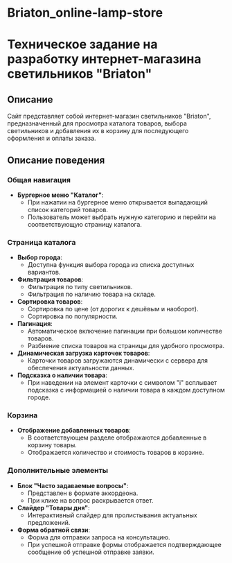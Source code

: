 # Briaton_online-lamp-store

# Техническое задание на разработку интернет-магазина светильников "Briaton"

## Описание

Сайт представляет собой интернет-магазин светильников "Briaton", предназначенный для просмотра каталога товаров, выбора светильников и добавления их в корзину для последующего оформления и оплаты заказа.

## Описание поведения

### Общая навигация

*   **Бургерное меню "Каталог"**:
    *   При нажатии на бургерное меню открывается выпадающий список категорий товаров.
    *   Пользователь может выбрать нужную категорию и перейти на соответствующую страницу каталога.

### Страница каталога

*   **Выбор города**:
    *   Доступна функция выбора города из списка доступных вариантов.
*   **Фильтрация товаров**:
    *   Фильтрация по типу светильников.
    *   Фильтрация по наличию товара на складе.
*   **Сортировка товаров**:
    *   Сортировка по цене (от дорогих к дешёвым и наоборот).
    *   Сортировка по популярности.
*   **Пагинация**:
    *   Автоматическое включение пагинации при большом количестве товаров.
    *   Разбиение списка товаров на страницы для удобного просмотра.
*   **Динамическая загрузка карточек товаров**:
    *   Карточки товаров загружаются динамически с сервера для обеспечения актуальности данных.
*   **Подсказка о наличии товара**:
    *   При наведении на элемент карточки с символом "i" всплывает подсказка с информацией о наличии товара в каждом доступном городе.

### Корзина

*   **Отображение добавленных товаров**:
    *   В соответствующем разделе отображаются добавленные в корзину товары.
    *   Отображается количество и стоимость товаров в корзине.

### Дополнительные элементы

*   **Блок "Часто задаваемые вопросы"**:
    *   Представлен в формате аккордеона.
    *   При клике на вопрос раскрывается ответ.
*   **Слайдер "Товары дня"**:
    *   Интерактивный слайдер для пролистывания актуальных предложений.
*   **Форма обратной связи**:
    *   Форма для отправки запроса на консультацию.
    *   При успешной отправке формы отображается подтверждающее сообщение об успешной отправке заявки.